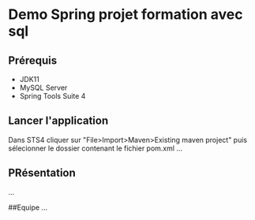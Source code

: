 # Demo Spring projet formation avec sql

## Prérequis

- JDK11
- MySQL Server
- Spring Tools Suite 4

## Lancer l'application
Dans STS4 cliquer sur "File>Import>Maven>Existing maven project" puis sélecionner le dossier contenant le fichier pom.xml
...

## PRésentation
...

##Equipe
...